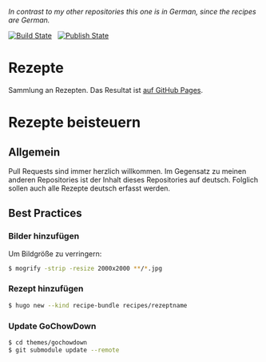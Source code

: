 *In contrast to my other repositories this one is in German, since the recipes are German.*

[![Build State](https://github.com/Tiliavir/rezepte/workflows/Build%20on%20Push/badge.svg)](https://github.com/Tiliavir/rezepte/actions?query=workflow%3A%22Build+on+Push%22)
&nbsp;
[![Publish State](https://github.com/Tiliavir/rezepte/workflows/Publish%20to%20GH%20Pages%20on%20Tag/badge.svg)](https://github.com/Tiliavir/rezepte/actions?query=workflow%3A%22Publish+to+GH+Pages+on+Tag%22)

# Rezepte
Sammlung an Rezepten. Das Resultat ist [auf GitHub Pages](https://tiliavir.github.io/rezepte/).

# Rezepte beisteuern
## Allgemein
Pull Requests sind immer herzlich willkommen. Im Gegensatz zu meinen anderen Repositories ist der Inhalt dieses
Repositories auf deutsch. Folglich sollen auch alle Rezepte deutsch erfasst werden.

## Best Practices
### Bilder hinzufügen
Um Bildgröße zu verringern:
```bash
$ mogrify -strip -resize 2000x2000 **/*.jpg
```

### Rezept hinzufügen
```bash
$ hugo new --kind recipe-bundle recipes/rezeptname
```

### Update GoChowDown
```bash
$ cd themes/gochowdown
$ git submodule update --remote
```
